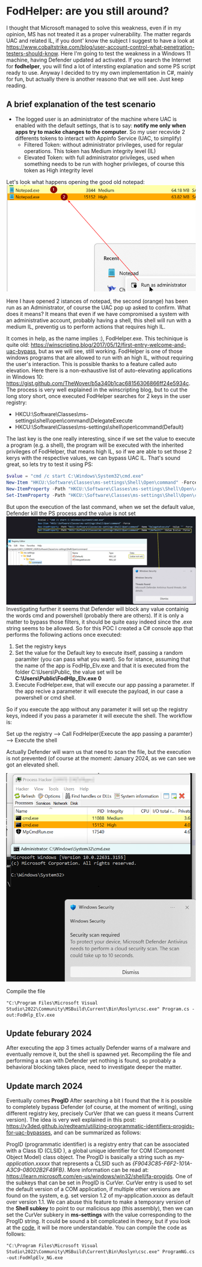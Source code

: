# FodHelper: are you still around?

I thought that Microsoft managed to solve this weakness, even if in my opinion, MS has not treated it as a proper vulnerability.
The matter regards UAC and related IL, if you dont' know the subject I suggest to have a look at https://www.cobaltstrike.com/blog/user-account-control-what-penetration-testers-should-know.
Here I'm going to test the weakness in a Windows 11 machine, having Defender updated ad activated. If you search the Internet for <b>fodhelper</b>, you will find a lot of intersting explanation and some PS script ready to use. Anyway I decided to try my own implementation in C#, mainly for fun, but actually there is another reasono that we will see. Just keep reading.

## A brief explanation of the test scenario
- The logged user is an administrator of the machine where UAC is enabled with the default settings, that is to say: <b>notify me only when apps try to macke changes to the computer</b>. So my user recevide 2 differents tokens to interact with Appinfo Service (UAC, to simplify)
    - Filtered Token: without administrator privileges, used for regular operations. This token has Medium integrity level (IL)
    - Elevated Token: with full administrator privileges, used when something needs to be run with hogher privileges, of course this token as High integrity level

Let's look what happens opening the good old notepad:
![Eh....già](npad.png)

Here I have opened 2 istances of notepad, the second (orange) has been run as an Administrator, of course the UAC pop up asked to confirm. What does it means? It means that even if we have compromised a system with an administrative account, probably having a shell, this shell will run with a medium IL, preventig us to perform actions that requires high IL.

It comes in help, as the name implies :), FodHelper.exe. This techinique is quite old: https://winscripting.blog/2017/05/12/first-entry-welcome-and-uac-bypass, but as we will see, still working.
FodHelper is one of those windows programs that are allowed to run with an high IL, without requiring the user's interaction. This is possible thanks to a feature called auto elevation. Here there is a non-exhaustive list of auto-elevating applications in Windows 10: https://gist.github.com/TheWover/b5a340b1cac68156306866ff24e5934c.
The process is very well explained in the winscripting blog, but to cut the long story short, once executed FodHelper searches for 2 keys in the user registry:
- HKCU:\Software\Classes\ms-settings\shell\open\command\DelegateExecute
- HKCU:\Software\Classes\ms-settings\shell\open\command\(Default)

The last key is the one really interesting, since if we set the value to execute a program (e.g. a shell), the program will be executed with the inherited privileges of FodHelper, that means high IL, so if we are able to set those 2 kerys with the respective values, we can bypass UAC IL.
That's sound great, so lets try to test it using PS:
```powershell
$value = "cmd /c start C:\Windows\System32\cmd.exe"
New-Item "HKCU:\Software\Classes\ms-settings\Shell\Open\command" -Force
New-ItemProperty -Path "HKCU:\Software\Classes\ms-settings\Shell\Open\command" -Name "DelegateExecute" -Value "" -Force
Set-ItemProperty -Path "HKCU:\Software\Classes\ms-settings\Shell\Open\command" -Name "(default)" -Value $value -Force
```
But upon the execution of the last command, when we set the default value, Defender kill the PS process and the value is not set
![Eh....già](ps.png)
Investigating further it seems that Defender will block any value containig the words cmd and powershell (probably there are others). If it is only a matter to bypass those filters, 
it should be quite easy indeed since the .exe string seems to be allowed.
So for this POC I created a C# console app that performs the following actions once executed:
1. Set the registry keys
2. Set the value for the Default key to execute itself, passing a random paramiter (you can pass what you want). So for istance, assuming that the name of the app is FodHlp_Elv.exe and that it is executed from the folder C:\Users\Public, the value set will be <b>C:\Users\Public\FodHlp_Elv.exe 0</b>
3. Execute FodHelper.exe, that will execute our app passing a parameter. If the app recive a parameter it will execute the payload, in our case a powershell or cmd shell.

So if you execute the app without any parameter it will set up the registry keys, indeed if you pass a parameter it will execute the shell. The workflow is:

Set up the registry --> Call FodHelper{Execute the app passing a paramter} --> Execute the shell

Actually Defender will warn us that need to scan the file, but the execution is not prevented (of course at the moment: January 2024, as we can see we got an elevated shell.

![Eh....già](exp.png)


Compile the file

    "C:\Program Files\Microsoft Visual Studio\2022\Community\MSBuild\Current\Bin\Roslyn\csc.exe" Program.cs -out:FodHlp_Elv.exe

## Update feburary 2024
After executing the app 3 times actually Defender warns of a malware and eventually remove it, but the shell is spawned yet. Recompiling the file and performing a scan with Defender yet nothing is found, so probably
a behavioral blocking takes place, need to investigate deeper the matter.

## Update march 2024
Eventually comes <b>ProgID</b>
After searching a bit I found that the it is possible to completely bypass Defender (of course, at the moment of writing), using different registry key, precisely CurVer (that we can guess it means Current version). The idea is very well
explained in this post: https://v3ded.github.io/redteam/utilizing-programmatic-identifiers-progids-for-uac-bypasses, and can be summarized as follows:

ProgID (programmatic identifier) is a registry entry that can be associated with a Class ID (CLSID ), a global unique identifier for COM (Component Object Model) class object. The ProgID is basically a string such as <i>my-application.xxxxx</i> that represents a CLSID such as <i>{F9043C85-F6F2-101A-A3C9-08002B2F49FB}</i>. More information can be read at: https://learn.microsoft.com/en-us/windows/win32/shell/fa-progids.
One of the subkeys that can be set in ProgID is CurVer. CurVer entry is used to set the default version of a COM application, if multiple other versions are found on the system, e.g. set version 1.2 of my-application.xxxxx as default over version 1.1.
We can abuse this feature to make a temporary version of the <b>Shell subkey</b> to point to our malicious app (this assembly), then we can set the CurVer subkery in <b>ms-settings</b> with the value corresponding to the ProgID string. It could be sound a bit complicated in theory, but if you look at the [code](programNG.cs), it will be more understandable.
You can compile the code as follows:

    "C:\Program Files\Microsoft Visual Studio\2022\Community\MSBuild\Current\Bin\Roslyn\csc.exe" ProgramNG.cs -out:FodHlpElv_NG.exe



